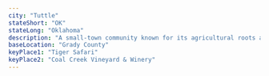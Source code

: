 ```yaml
---
city: "Tuttle"
stateShort: "OK"
stateLong: "Oklahoma"
description: "A small-town community known for its agricultural roots and friendly residents."
baseLocation: "Grady County"
keyPlace1: "Tiger Safari"
keyPlace2: "Coal Creek Vineyard & Winery"
---
```

